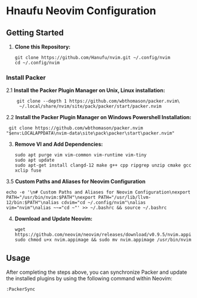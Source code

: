 # Hnaufu Neovim Configuration

## Getting Started

1. **Clone this Repository:**
    ```shell
    git clone https://github.com/Hanufu/nvim.git ~/.config/nvim
    cd ~/.config/nvim
    ```
### Install Packer

2.1 **Install the Packer Plugin Manager on Unix, Linux installation:**
```shell
    git clone --depth 1 https://github.com/wbthomason/packer.nvim\
     ~/.local/share/nvim/site/pack/packer/start/packer.nvim
```
2.2 **Install the Packer Plugin Manager on Windows Powershell Installation:**
```shell
 git clone https://github.com/wbthomason/packer.nvim "$env:LOCALAPPDATA\nvim-data\site\pack\packer\start\packer.nvim"
```
3. **Remove VI and Add Dependencies:**
    ```shell
    sudo apt purge vim vim-common vim-runtime vim-tiny
    sudo apt update
    sudo apt-get install clangd-12 make g++ cpp ripgrep unzip cmake gcc xclip fuse
    ```
3.5 **Custom Paths and Aliases for Neovim Configuration**
```shell
echo -e '\n# Custom Paths and Aliases for Neovim Configuration\nexport PATH="/usr/bin/nvim:$PATH"\nexport PATH="/usr/lib/llvm-12/bin:$PATH"\nalias cdvim="cd ~/.config/nvim"\nalias vim="nvim"\nalias ~~="cd ~"' >> ~/.bashrc && source ~/.bashrc
```
4. **Download and Update Neovim:**
    ```shell
    wget https://github.com/neovim/neovim/releases/download/v0.9.5/nvim.appimage
    sudo chmod u+x nvim.appimage && sudo mv nvim.appimage /usr/bin/nvim
    ```

## Usage

After completing the steps above, you can synchronize Packer and update the installed plugins by using the following command within Neovim:

```shell
:PackerSync
